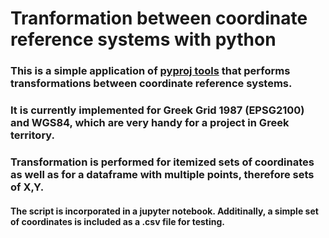 # Tranformation between coordinate reference systems with python

### This is a simple application of [pyproj tools](https://pypi.org/project/pyproj/) that performs transformations between coordinate reference systems. 

### It is currently implemented for Greek Grid 1987 (EPSG2100) and WGS84, which are very handy for a project in Greek territory.

### Transformation is performed for itemized sets of coordinates as well as for a dataframe with multiple points, therefore sets of X,Y.

#### The script is incorporated in a jupyter notebook. Additinally, a simple set of coordinates is included as a .csv file for testing.